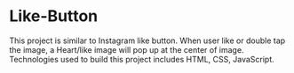 # Like-Button
This project is similar to Instagram like button.
When user like or double tap the image, a Heart/like image will pop up at the center of image.
<br>
Technologies used to build this project includes HTML, CSS, JavaScript.
